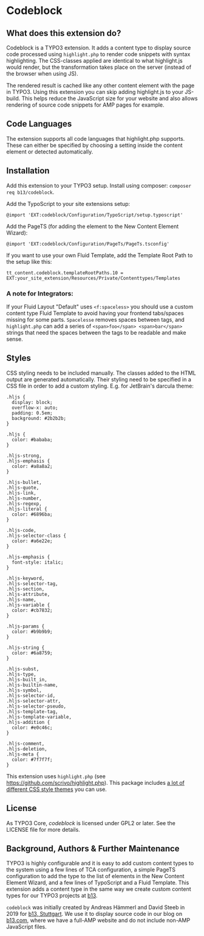 # Codeblock

## What does this extension do?

Codeblock is a TYPO3 extension. It adds a content type to display source code
processed using `highlight.php` to render code snippets with syntax highlighting.
The CSS-classes applied are identical to what highlight.js would render, but the
transformation takes place on the server (instead of the browser when using JS).

The rendered result is cached like any other content element with the page in 
TYPO3. Using this extension you can skip adding highlight.js to your JS-build. 
This helps reduce the JavaScript size for your website and also allows rendering 
of source code snippets for AMP pages for example.

## Code Languages

The extension supports all code languages that highlight.php supports. These can 
either be specified by choosing a setting inside the content element or 
detected automatically.

## Installation

Add this extension to your TYPO3 setup. Install using composer: `composer req b13/codeblock`.

Add the TypoScript to your site extensions setup:

`@import 'EXT:codeblock/Configuration/TypoScript/setup.typoscript'`

Add the PageTS (for adding the element to the New Content Element Wizard):

`@import 'EXT:codeblock/Configuration/PageTs/PageTs.tsconfig'`

If you want to use your own Fluid Template, add the Template Root Path to the setup like this:

`tt_content.codeblock.templateRootPaths.10 = EXT:your_site_extension/Resources/Private/Contenttypes/Templates`

### A note for Integrators:
If your Fluid Layout "Default" uses `<f:spaceless>` you should use a custom content type Fluid Template to avoid having
your frontend tabs/spaces missing for some parts. `Spacelesse` removes spaces between tags, and `highlight.php` can add
a series of `<span>foo</span> <span>bar</span>` strings that need the spaces between the tags to be readable and make
sense.

## Styles

CSS styling needs to be included manually. The classes added to the HTML output 
are generated automatically. Their styling need to be specified in a CSS file 
in order to add a custom styling. E.g. for JetBrain's darcula theme:

```
.hljs {
  display: block;
  overflow-x: auto;
  padding: 0.5em;
  background: #2b2b2b;
}

.hljs {
  color: #bababa;
}

.hljs-strong,
.hljs-emphasis {
  color: #a8a8a2;
}

.hljs-bullet,
.hljs-quote,
.hljs-link,
.hljs-number,
.hljs-regexp,
.hljs-literal {
  color: #6896ba;
}

.hljs-code,
.hljs-selector-class {
  color: #a6e22e;
}

.hljs-emphasis {
  font-style: italic;
}

.hljs-keyword,
.hljs-selector-tag,
.hljs-section,
.hljs-attribute,
.hljs-name,
.hljs-variable {
  color: #cb7832;
}

.hljs-params {
  color: #b9b9b9;
}

.hljs-string {
  color: #6a8759;
}

.hljs-subst,
.hljs-type,
.hljs-built_in,
.hljs-builtin-name,
.hljs-symbol,
.hljs-selector-id,
.hljs-selector-attr,
.hljs-selector-pseudo,
.hljs-template-tag,
.hljs-template-variable,
.hljs-addition {
  color: #e0c46c;
}

.hljs-comment,
.hljs-deletion,
.hljs-meta {
  color: #7f7f7f;
}
```

This extension uses `highlight.php` (see https://github.com/scrivo/highlight.php). 
This package includes [a lot of different CSS style themes](https://github.com/scrivo/highlight.php/tree/master/styles) you can use.
 
## License

As TYPO3 Core, _codeblock_ is licensed under GPL2 or later. See the LICENSE file for more details.

## Background, Authors & Further Maintenance

TYPO3 is highly configurable and it is easy to add custom content types to the system using a few lines of TCA 
configuration, a simple PageTS configuration to add the type to the list of elements in the New Content Element Wizard,
and a few lines of TypoScript and a Fluid Template. 
This extension adds a content type in the same way we create custom content types for our TYPO3 projects at 
[b13](https://b13.com).

`codeblock` was initially created by Andreas Hämmerl and David Steeb in 2019 for [b13, Stuttgart](https://b13.com). We 
use it to display source code in our blog on [b13.com](https://b13.com), where we have a full-AMP website and do not
include non-AMP JavaScript files.
